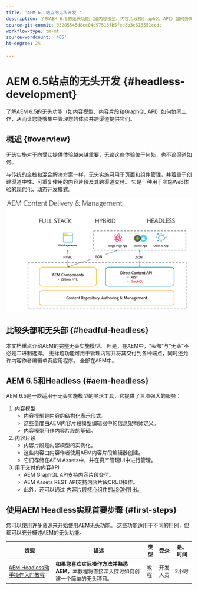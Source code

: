 ```yaml
---
title: 'AEM 6.5站点的无头开发 '
description: 了解AEM 6.5的无头功能（如内容模型、内容片段和GraphQL API）如何协同工作，从而让您能够集中管理您的体验并跨渠道提供它们。
source-git-commit: 03285545d8cc04d97513fb5fee3b3c616551ccdc
workflow-type: tm+mt
source-wordcount: '405'
ht-degree: 2%

---
```



# AEM 6.5站点的无头开发 {#headless-development}

了解AEM 6.5的无头功能（如内容模型、内容片段和GraphQL API）如何协同工作，从而让您能够集中管理您的体验并跨渠道提供它们。

## 概述 {#overview}

无头实施对于向受众提供体验越来越重要，无论这些体验位于何处，也不论渠道如何。

与传统的全栈和混合解决方案一样，无头实施可用于页面和组件管理，并着重于创建渠道中性、可重复使用的内容片段及其跨渠道交付。 它是一种用于实施Web体验的现代化、动态开发模式。

![AEM实施模型](assets/aem-implementation-models.png)

## 比较头部和无头部 {#headful-headless}

本文档重点介绍AEM的完整无头实施模型。 但是，在AEM中，“头部”与“无头”不必是二进制选择。 无标题功能可用于管理内容并将其交付到各种端点，同时还允许内容作者编辑单页应用程序。 全部在AEM中。

<!-- HM-Links
>[!TIP]
>
>See the document [Headful and Headless in AEM](/help/implementing/developing/headful-headless.md) for more information.
-->

## AEM 6.5和Headless {#aem-headless}

AEM 6.5是一款适用于无头实施模型的灵活工具，它提供了三项强大的服务：

1. 内容模型
   * 内容模型是内容的结构化表示形式。
   * 这些量度由AEM内容片段模型编辑器中的信息架构师定义。
   * 内容模型用作内容片段的基础。
1. 内容片段
   * 内容片段是内容模型的实例化。
   * 这些内容由内容作者使用AEM内容片段编辑器创建。
   * 它们存储在AEM Assets中，并在资产管理UI中进行管理。
1. 用于交付的内容API
   * AEM GraphQL API支持内容片段交付。
   * AEM Assets REST API支持内容片段CRUD操作。
   * 此外，还可以通过 [内容片段核心组件的JSON导出。](https://experienceleague.adobe.com/docs/experience-manager-core-components/using/components/content-fragment-component.html)

## 使用AEM Headless实现首要步骤 {#first-steps}

您可以使用许多资源来开始使用AEM无头功能。 这些功能适用于不同的用例，但都可以充分概述AEM的无头功能。

| 资源 | 描述 | 类型 | 受众 | 是。 时间 |
|---|---|---|---|---|
| [AEM Headless动手操作入门教程](https://experienceleague.adobe.com/docs/experience-manager-learn/getting-started-with-aem-headless/graphql/multi-step/overview.html) | **如果您喜欢实际操作方法并熟悉AEM**，本教程将直接深入探讨如何创建一个简单的无头项目。 | 教程 | 开发人员 | 2小时 |

<!-- HM-Links
|Resource|Description|Type|Audience|Est. Time|
|---|---|---|---|---|
|[Headless Developer Journey](/help/journey-headless/developer/overview.md)|**For users new to AEM and headless** technologies, start here for a comprehensive introduction to AEM and its headless features from the theory of headless through going live with your first headless project.|Guide|Developers **new to AEM and headless**|1 hour|
|[Headless Getting Started Guide](/help/implementing/developing/headless/getting-started/introduction.md)|**For experienced AEM users** who need a short summary of the key AEM headless features, check out this quick start overview.|Quick Start|Developers, Administrators **with AEM experience**|20 minutes|
|[Getting Started with AEM Headless hands-on tutorial](https://experienceleague.adobe.com/docs/experience-manager-learn/getting-started-with-aem-headless/graphql/multi-step/overview.html)|**If you prefer a hands-on approach and are familiar with AEM**, this tutorial dives directly into creating a simple headless project.|Tutorial|Developers|2 hours|
-->
